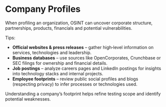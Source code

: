# Company Profiles

When profiling an organization, OSINT can uncover corporate structure, partnerships, products, financials and potential vulnerabilities.

Tips:

- **Official websites & press releases** – gather high‑level information on services, technologies and leadership.  
- **Business databases** – use sources like OpenCorporates, Crunchbase or SEC filings for ownership and financial details.  
- **Job postings** – analyze careers pages and LinkedIn postings for insights into technology stacks and internal projects.  
- **Employee footprints** – review public social profiles and blogs (respecting privacy) to infer processes or technologies used.

Understanding a company’s footprint helps refine testing scope and identify potential weaknesses.
